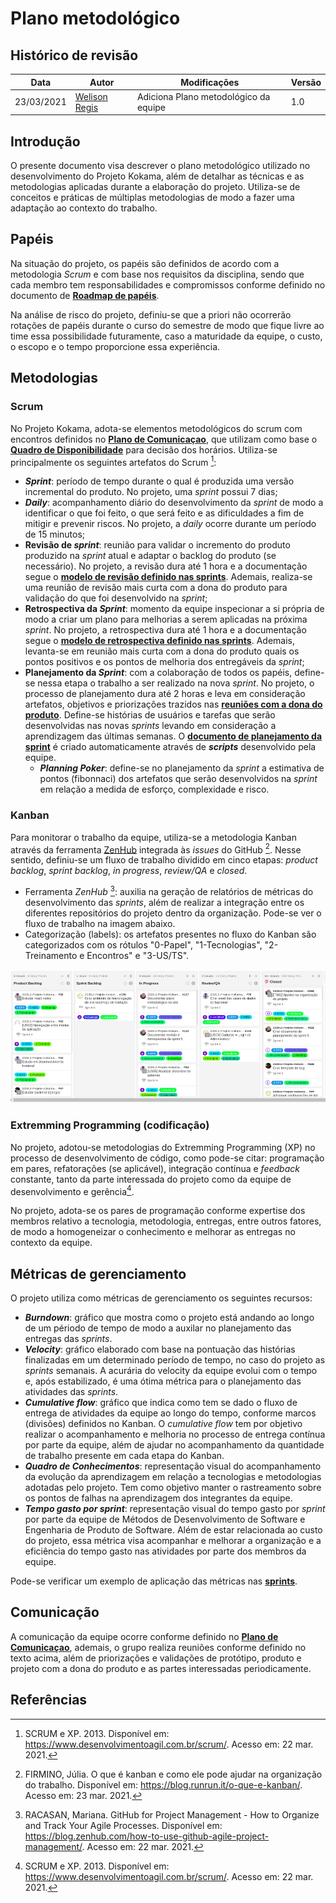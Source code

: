 # Plano metodológico

## Histórico de revisão

| Data       | Autor                                        | Modificações                          | Versão |
| ---------- | -------------------------------------------- | ------------------------------------- | ------ |
| 23/03/2021 | [Welison Regis](https://github.com/WelisonR) | Adiciona Plano metodológico da equipe | 1.0    |

## Introdução

O presente documento visa descrever o plano metodológico utilizado no desenvolvimento do Projeto Kokama, além de detalhar as técnicas e as metodologias aplicadas durante a elaboração do projeto. Utiliza-se de conceitos e práticas de múltiplas metodologias de modo a fazer uma adaptação ao contexto do trabalho.

## Papéis

Na situação do projeto, os papéis são definidos de acordo com a metodologia _Scrum_ e com base nos requisitos da disciplina, sendo que cada membro tem responsabilidades e compromissos conforme definido no documento de **[Roadmap de papéis](role-roadmap.md)**.

Na análise de risco do projeto, definiu-se que a priori não ocorrerão rotações de papéis durante o curso do semestre de modo que fique livre ao time essa possibilidade futuramente, caso a maturidade da equipe, o custo, o escopo e o tempo proporcione essa experiência.

## Metodologias

### Scrum

No Projeto Kokama, adota-se elementos metodológicos do scrum com encontros definidos no **[Plano de Comunicaçao](communication-plan.md)**, que utilizam como base o **[Quadro de Disponibilidade](availability-board.md)** para decisão dos horários. Utiliza-se principalmente os seguintes artefatos do Scrum [^2]:

- **_Sprint_**: período de tempo durante o qual é produzida uma versão incremental do produto. No projeto, uma _sprint_ possui 7 dias;
- **_Daily_**: acompanhamento diário do desenvolvimento da _sprint_ de modo a identificar o que foi feito, o que será feito e as dificuldades a fim de mitigir e prevenir riscos. No projeto, a _daily_ ocorre durante um período de 15 minutos;
- **Revisão de _sprint_**: reunião para validar o incremento do produto produzido na _sprint_ atual e adaptar o backlog do produto (se necessário). No projeto, a revisão dura até 1 hora e a documentação segue o **[modelo de revisão definido nas sprints](sprints/sprint-4-review-retrospective.md)**. Ademais, realiza-se uma reunião de revisão mais curta com a dona do produto para validação do que foi desenvolvido na _sprint_;
- **Retrospectiva da _Sprint_**: momento da equipe inspecionar a si própria de modo a criar um plano para melhorias a serem aplicadas na próxima _sprint_. No projeto, a retrospectiva dura até 1 hora e a documentação segue o **[modelo de retrospectiva definido nas sprints](sprints/sprint-4-review-retrospective.md)**. Ademais, levanta-se em reunião mais curta com a dona do produto quais os pontos positivos e os pontos de melhoria dos entregáveis da _sprint_;
- **Planejamento da _Sprint_**: com a colaboração de todos os papéis, define-se nessa etapa o trabalho a ser realizado na nova _sprint_. No projeto, o processo de planejamento dura até 2 horas e leva em consideração artefatos, objetivos e priorizações trazidos nas **[reuniões com a dona do produto](po-meetings/meeting-1.md)**. Define-se histórias de usuários e tarefas que serão desenvolvidas nas novas _sprints_ levando em consideração a aprendizagem das últimas semanas. O **[documento de planejamento da sprint](sprints/sprint-4-planning.md)** é criado automaticamente através de **_scripts_** desenvolvido pela equipe.
    - **_Planning Poker_**: define-se no planejamento da _sprint_ a estimativa de pontos (fibonnaci) dos artefatos que serão desenvolvidos na _sprint_ em relação a medida de esforço, complexidade e risco.

### Kanban

Para monitorar o trabalho da equipe, utiliza-se a metodologia Kanban através da ferramenta [ZenHub](https://www.zenhub.com/) integrada às _issues_ do GitHub [^4]. Nesse sentido, definiu-se um fluxo de trabalho dividido em cinco etapas: _product backlog_, _sprint backlog_, _in progress_, _review/QA_ e _closed_.

- Ferramenta _ZenHub_ [^3]: auxilia na geração de relatórios de métricas do desenvolvimento das _sprints_, além de realizar a integração entre os diferentes repositórios do projeto dentro da organização. Pode-se ver o fluxo de trabalho na imagem abaixo.
- Categorização (labels): os artefatos presentes no fluxo do Kanban são categorizados com os rótulos "0-Papel", "1-Tecnologias", "2-Treinamento e Encontros" e "3-US/TS".

![Pipeline Kanban](../assets/img/pipeline/kanban-pipeline.png)

### Extremming Programming (codificação)

No projeto, adotou-se metodologias do Extremming Programming (XP) no processo de desenvolvimento de código, como pode-se citar: programação em pares, refatorações (se aplicável), integração contínua e _feedback_ constante, tanto da parte interessada do projeto como da equipe de desenvolvimento e gerência[^2].

No projeto, adota-se os pares de programação conforme expertise dos membros relativo a tecnologia, metodologia, entregas, entre outros fatores, de modo a homogeneizar o conhecimento e melhorar as entregas no contexto da equipe.

## Métricas de gerenciamento

O projeto utiliza como métricas de gerenciamento os seguintes recursos:

- **_Burndown_**: gráfico que mostra como o projeto está andando ao longo de um périodo de tempo de modo a auxilar no planejamento das entregas das _sprints_.
- **_Velocity_**: gráfico elaborado com base na pontuação das histórias finalizadas em um determinado período de tempo, no caso do projeto as _sprints_ semanais. A acurária do velocity da equipe evolui com o tempo e, após estabilizado, é uma ótima métrica para o planejamento das atividades das _sprints_.
- **_Cumulative flow_**: gráfico que indica como tem se dado o fluxo de entrega de atividades da equipe ao longo do tempo, conforme marcos (divisões) definidos no Kanban. O _cumulative flow_ tem por objetivo realizar o acompanhamento e melhoria no processo de entrega contínua por parte da equipe, além de ajudar no acompanhamento da quantidade de trabalho presente em cada etapa do Kanban.
- **_Quadro de Conhecimentos_**: representação visual do acompanhamento da evolução da aprendizagem em relação a tecnologias e metodologias adotadas pelo projeto. Tem como objetivo manter o rastreamento sobre os pontos de falhas na aprendizagem dos integrantes da equipe.
- **_Tempo gasto por sprint_**: representação visual do tempo gasto por _sprint_ por parte da equipe de Métodos de Desenvolvimento de Software e Engenharia de Produto de Software. Além de estar relacionada ao custo do projeto, essa métrica visa acompanhar e melhorar a organização e a eficiência do tempo gasto nas atividades por parte dos membros da equipe.

Pode-se verificar um exemplo de aplicação das métricas nas **[sprints](sprints/sprint-4-review-retrospective.md)**.

## Comunicação

A comunicação da equipe ocorre conforme definido no **[Plano de Comunicaçao](communication-plan.md)**, ademais, o grupo realiza reuniões conforme definido no texto acima, além de priorizações e validações de protótipo, produto e projeto com a dona do produto e as partes interessadas periodicamente.

## Referências

[^1]: BECK, Kent et al. Manifesto para Desenvolvimento Ágil de Software. 2001. Disponível em: https://agilemanifesto.org/iso/ptbr/manifesto.html. Acesso em: 23 mar. 2021.

[^2]: SCRUM e XP. 2013. Disponível em: https://www.desenvolvimentoagil.com.br/scrum/. Acesso em: 22 mar. 2021.

[^3]: RACASAN, Mariana. GitHub for Project Management - How to Organize and Track Your Agile Processes. Disponível em: https://blog.zenhub.com/how-to-use-github-agile-project-management/. Acesso em: 22 mar. 2021.

[^4]: FIRMINO, Júlia. O que é kanban e como ele pode ajudar na organização do trabalho. Disponível em: https://blog.runrun.it/o-que-e-kanban/. Acesso em: 23 mar. 2021.
